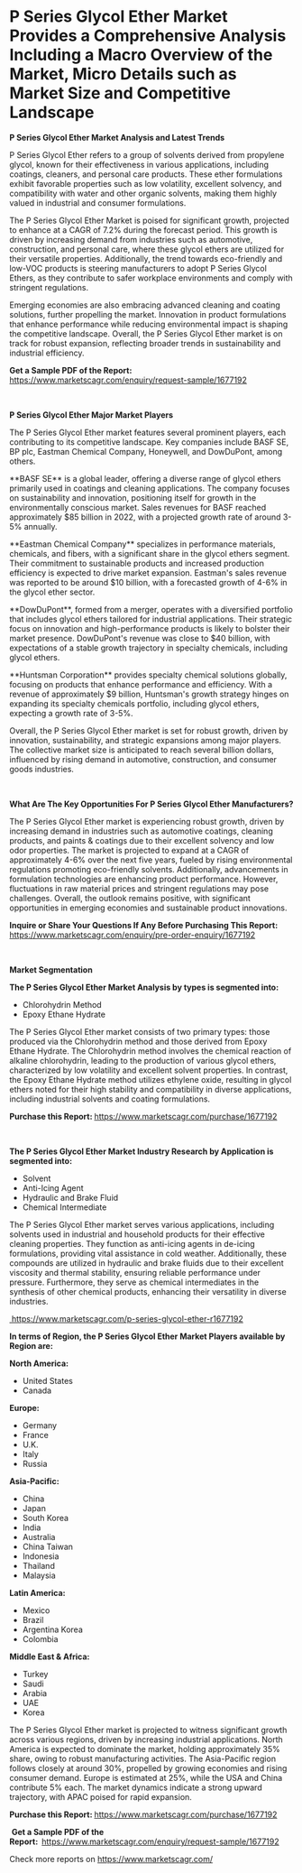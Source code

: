 <p><h1>P Series Glycol Ether Market Provides a Comprehensive Analysis Including a Macro Overview of the Market, Micro Details such as Market Size and Competitive Landscape</h1></p><p><strong>P Series Glycol Ether Market Analysis and Latest Trends</strong></p>
<p><p>P Series Glycol Ether refers to a group of solvents derived from propylene glycol, known for their effectiveness in various applications, including coatings, cleaners, and personal care products. These ether formulations exhibit favorable properties such as low volatility, excellent solvency, and compatibility with water and other organic solvents, making them highly valued in industrial and consumer formulations.</p><p>The P Series Glycol Ether Market is poised for significant growth, projected to enhance at a CAGR of 7.2% during the forecast period. This growth is driven by increasing demand from industries such as automotive, construction, and personal care, where these glycol ethers are utilized for their versatile properties. Additionally, the trend towards eco-friendly and low-VOC products is steering manufacturers to adopt P Series Glycol Ethers, as they contribute to safer workplace environments and comply with stringent regulations.</p><p>Emerging economies are also embracing advanced cleaning and coating solutions, further propelling the market. Innovation in product formulations that enhance performance while reducing environmental impact is shaping the competitive landscape. Overall, the P Series Glycol Ether market is on track for robust expansion, reflecting broader trends in sustainability and industrial efficiency.</p></p>
<p><strong>Get a Sample PDF of the Report:&nbsp;</strong> <a href="https://www.marketscagr.com/enquiry/request-sample/1677192?utm_campaign=2462&utm_medium=2&utm_source=Github&utm_content=ia&utm_term=24032025&utm_id=p-series-glycol-ether">https://www.marketscagr.com/enquiry/request-sample/1677192</a></p>
<p>&nbsp;</p>
<p><strong>P Series Glycol Ether Major Market Players</strong></p>
<p><p>The P Series Glycol Ether market features several prominent players, each contributing to its competitive landscape. Key companies include BASF SE, BP plc, Eastman Chemical Company, Honeywell, and DowDuPont, among others. </p><p>**BASF SE** is a global leader, offering a diverse range of glycol ethers primarily used in coatings and cleaning applications. The company focuses on sustainability and innovation, positioning itself for growth in the environmentally conscious market. Sales revenues for BASF reached approximately $85 billion in 2022, with a projected growth rate of around 3-5% annually.</p><p>**Eastman Chemical Company** specializes in performance materials, chemicals, and fibers, with a significant share in the glycol ethers segment. Their commitment to sustainable products and increased production efficiency is expected to drive market expansion. Eastman's sales revenue was reported to be around $10 billion, with a forecasted growth of 4-6% in the glycol ether sector.</p><p>**DowDuPont**, formed from a merger, operates with a diversified portfolio that includes glycol ethers tailored for industrial applications. Their strategic focus on innovation and high-performance products is likely to bolster their market presence. DowDuPont's revenue was close to $40 billion, with expectations of a stable growth trajectory in specialty chemicals, including glycol ethers.</p><p>**Huntsman Corporation** provides specialty chemical solutions globally, focusing on products that enhance performance and efficiency. With a revenue of approximately $9 billion, Huntsman's growth strategy hinges on expanding its specialty chemicals portfolio, including glycol ethers, expecting a growth rate of 3-5%.</p><p>Overall, the P Series Glycol Ether market is set for robust growth, driven by innovation, sustainability, and strategic expansions among major players. The collective market size is anticipated to reach several billion dollars, influenced by rising demand in automotive, construction, and consumer goods industries.</p></p>
<p>&nbsp;</p>
<p><strong>What Are The Key Opportunities For P Series Glycol Ether Manufacturers?</strong></p>
<p><p>The P Series Glycol Ether market is experiencing robust growth, driven by increasing demand in industries such as automotive coatings, cleaning products, and paints & coatings due to their excellent solvency and low odor properties. The market is projected to expand at a CAGR of approximately 4-6% over the next five years, fueled by rising environmental regulations promoting eco-friendly solvents. Additionally, advancements in formulation technologies are enhancing product performance. However, fluctuations in raw material prices and stringent regulations may pose challenges. Overall, the outlook remains positive, with significant opportunities in emerging economies and sustainable product innovations.</p></p>
<p><strong>Inquire or Share Your Questions If Any Before Purchasing This Report:</strong> <a href="https://www.marketscagr.com/enquiry/pre-order-enquiry/1677192?utm_campaign=2462&utm_medium=2&utm_source=Github&utm_content=ia&utm_term=24032025&utm_id=p-series-glycol-ether">https://www.marketscagr.com/enquiry/pre-order-enquiry/1677192</a></p>
<p>&nbsp;</p>
<p><strong>Market Segmentation</strong></p>
<p><strong>The P Series Glycol Ether Market Analysis by types is segmented into:</strong></p>
<p><ul><li>Chlorohydrin Method</li><li>Epoxy Ethane Hydrate</li></ul></p>
<p><p>The P Series Glycol Ether market consists of two primary types: those produced via the Chlorohydrin method and those derived from Epoxy Ethane Hydrate. The Chlorohydrin method involves the chemical reaction of alkaline chlorohydrin, leading to the production of various glycol ethers, characterized by low volatility and excellent solvent properties. In contrast, the Epoxy Ethane Hydrate method utilizes ethylene oxide, resulting in glycol ethers noted for their high stability and compatibility in diverse applications, including industrial solvents and coating formulations.</p></p>
<p><strong>Purchase this Report:&nbsp;</strong><a href="https://www.marketscagr.com/purchase/1677192?utm_campaign=2462&utm_medium=2&utm_source=Github&utm_content=ia&utm_term=24032025&utm_id=p-series-glycol-ether">https://www.marketscagr.com/purchase/1677192</a></p>
<p>&nbsp;</p>
<p><strong>The P Series Glycol Ether Market Industry Research by Application is segmented into:</strong></p>
<p><ul><li>Solvent</li><li>Anti-Icing Agent</li><li>Hydraulic and Brake Fluid</li><li>Chemical Intermediate</li></ul></p>
<p><p>The P Series Glycol Ether market serves various applications, including solvents used in industrial and household products for their effective cleaning properties. They function as anti-icing agents in de-icing formulations, providing vital assistance in cold weather. Additionally, these compounds are utilized in hydraulic and brake fluids due to their excellent viscosity and thermal stability, ensuring reliable performance under pressure. Furthermore, they serve as chemical intermediates in the synthesis of other chemical products, enhancing their versatility in diverse industries.</p></p>
<p><a href="https://www.marketscagr.com/p-series-glycol-ether-r1677192?utm_campaign=2462&utm_medium=2&utm_source=Github&utm_content=ia&utm_term=24032025&utm_id=p-series-glycol-ether">&nbsp;https://www.marketscagr.com/p-series-glycol-ether-r1677192</a></p>
<p><strong>In terms of Region, the P Series Glycol Ether Market Players available by Region are:</strong></p>
<p>
    <p> <strong> North America: </strong>
        <ul>
            <li>United States</li>
            <li>Canada</li>
        </ul>
        </p> 
    <p> <strong> Europe: </strong>
        <ul>
            <li>Germany</li>
            <li>France</li>
            <li>U.K.</li>
            <li>Italy</li>
            <li>Russia</li>
        </ul>
        </p> 
    <p> <strong> Asia-Pacific: </strong>
        <ul>
            <li>China</li>
            <li>Japan</li>
            <li>South Korea</li>
            <li>India</li>
            <li>Australia</li>
            <li>China Taiwan</li>
            <li>Indonesia</li>
            <li>Thailand</li>
            <li>Malaysia</li>
        </ul>
        </p> 
    <p> <strong> Latin America: </strong>
        <ul>
            <li>Mexico</li>
            <li>Brazil</li>
            <li>Argentina Korea</li>
            <li>Colombia</li>
        </ul>
        </p> 
    <p> <strong> Middle East & Africa: </strong>
        <ul>
            <li>Turkey</li>
            <li>Saudi</li>
            <li>Arabia</li>
            <li>UAE</li>
            <li>Korea</li>
        </ul>
    </p>
    </p>
<p><p>The P Series Glycol Ether market is projected to witness significant growth across various regions, driven by increasing industrial applications. North America is expected to dominate the market, holding approximately 35% share, owing to robust manufacturing activities. The Asia-Pacific region follows closely at around 30%, propelled by growing economies and rising consumer demand. Europe is estimated at 25%, while the USA and China contribute 5% each. The market dynamics indicate a strong upward trajectory, with APAC poised for rapid expansion.</p></p>
<p><strong>Purchase this Report: </strong><a href="https://www.marketscagr.com/purchase/1677192?utm_campaign=2462&utm_medium=2&utm_source=Github&utm_content=ia&utm_term=24032025&utm_id=p-series-glycol-ether">https://www.marketscagr.com/purchase/1677192</a></p>
<p>&nbsp;<strong>Get a Sample PDF of the Report:&nbsp;&nbsp;</strong><a href="https://www.marketscagr.com/enquiry/request-sample/1677192?utm_campaign=2462&utm_medium=2&utm_source=Github&utm_content=ia&utm_term=24032025&utm_id=p-series-glycol-ether">https://www.marketscagr.com/enquiry/request-sample/1677192</a></p>
<p><strong></strong></p>
<p>Check more reports on <a href="https://www.marketscagr.com/?utm_campaign=2462&utm_medium=2&utm_source=Github&utm_content=ia&utm_term=24032025&utm_id=p-series-glycol-ether">https://www.marketscagr.com/</a></p>